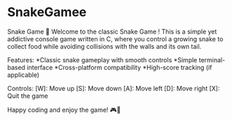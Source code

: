 # SnakeGamee

Snake Game 🐍
Welcome to the classic Snake Game ! This is a simple yet addictive console game written in C, where you control a growing snake to collect food while avoiding collisions with the walls and its own tail.

Features:
*Classic snake gameplay with smooth controls
*Simple terminal-based interface
*Cross-platform compatibility
*High-score tracking (if applicable)

Controls:
[W]: Move up
[S]: Move down
[A]: Move left
[D]: Move right
[X]: Quit the game

Happy coding and enjoy the game! 🎮🐍
